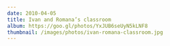 ```yaml
---
date: 2010-04-05
title: Ivan and Romana’s classroom
album: https://goo.gl/photos/YxJUB6seUyN5kLNF8
thumbnail: /images/photos/ivan-romana-classroom.jpg
---
```

